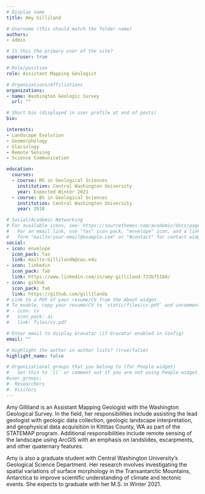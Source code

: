 ```yaml
---
# Display name
title: Amy Gilliland

# Username (this should match the folder name)
authors:
- admin

# Is this the primary user of the site?
superuser: true

# Role/position
role: Assistant Mapping Geologist

# Organizations/Affiliations
organizations:
- name: Washington Geologic Survey
  url: ""

# Short bio (displayed in user profile at end of posts)
bio:

interests:
- Landscape Evolution
- Geomorphology
- Glaciology
- Remote Sensing
- Science Communication

education:
  courses:
  - course: MS in Geological Sciences
    institution: Central Washington University
    year: Expected Winter 2021
  - course: BS in Geological Sciences
    institution: Central Washington University
    year: 2018

# Social/Academic Networking
# For available icons, see: https://sourcethemes.com/academic/docs/page-builder/#icons
#   For an email link, use "fas" icon pack, "envelope" icon, and a link in the
#   form "mailto:your-email@example.com" or "#contact" for contact widget.
social:
- icon: envelope
  icon_pack: fas
  link: mailto:GillilandA@cwu.edu
- icon: linkedin
  icon_pack: fab
  link: https://www.linkedin.com/in/amy-gilliland-723b75184/
- icon: github
  icon_pack: fab
  link: https://github.com/gillilanda
# Link to a PDF of your resume/CV from the About widget.
# To enable, copy your resume/CV to `static/files/cv.pdf` and uncomment the lines below.
# - icon: cv
#   icon_pack: ai
#   link: files/cv.pdf

# Enter email to display Gravatar (if Gravatar enabled in Config)
email: ""

# Highlight the author in author lists? (true/false)
highlight_name: false

# Organizational groups that you belong to (for People widget)
#   Set this to `[]` or comment out if you are not using People widget.
#user_groups:
#- Researchers
#- Visitors
---
```


Amy Gilliland is an Assistant Mapping Geologist with the Washington Geological Survey. In the field, her responsibilities include assisting the lead geologist with geologic data collection, geologic landscape interpretation, and geophysical data acquisition in Kittitas County, WA as part of the STATEMAP program. Additional responsibilities include remote sensing of the landscape using ArcGIS with an emphasis on landslides, escarpments, and other quaternary features.

Amy is also a graduate student with Central Washington University’s Geological Science Department. Her research involves investigating the spatial variations of surface morphology in the Transantarctic Mountains, Antarctica to improve scientific understanding of climate and tectonic events. She expects to graduate with her M.S. in Winter 2021.
